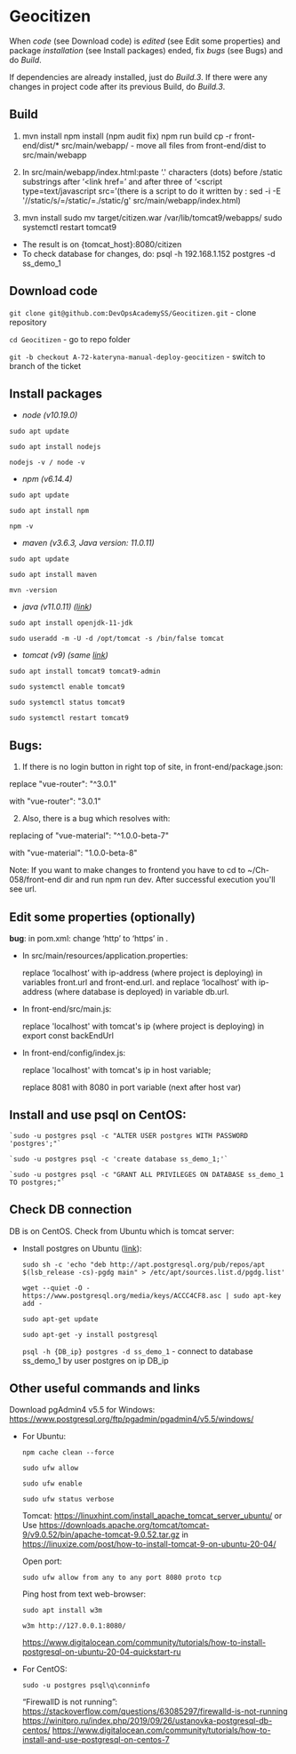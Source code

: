 # Geocitizen

When *code* (see Download code) is *edited* (see Edit some properties) and package *installation* (see Install packages) ended, fix *bugs* (see Bugs) and do *Build*.

If dependencies are already installed, just do *Build.3*.
If there were any changes in project code after its previous Build, do *Build.3*.

## Build

1. mvn install
npm install
(npm audit fix)
npm run build
cp -r front-end/dist/* src/main/webapp/ - move all files from front-end/dist to src/main/webapp

2. In src/main/webapp/index.html:paste ‘.' characters (dots) before /static substrings after ‘<link href=’ and after three of ‘<script type=text/javascript src=’(there is a script  to do it written by : sed -i -E '//static/s/=/static/=./static/g' src/main/webapp/index.html)

3. mvn install
sudo mv target/citizen.war /var/lib/tomcat9/webapps/
sudo systemctl restart tomcat9

- The result is on {tomcat_host}:8080/citizen
- To check database for changes, do:
    psql -h 192.168.1.152 postgres -d ss_demo_1

## Download code

`git clone git@github.com:DevOpsAcademySS/Geocitizen.git` - clone repository

`cd Geocitizen` - go to repo folder

`git -b checkout A-72-kateryna-manual-deploy-geocitizen` - switch to branch of the ticket

## Install packages

- *node (v10.19.0)*

`sudo apt update`

`sudo apt install nodejs`

`nodejs -v / node -v`

- *npm (v6.14.4)*

`sudo apt update`

`sudo apt install npm`

`npm -v`

- *maven (v3.6.3, Java version: 11.0.11)*

`sudo apt update`

`sudo apt install maven`

`mvn -version`

- *java (v11.0.11) ([link](https://linuxize.com/post/how-to-install-tomcat-9-on-ubuntu-20-04/))*

`sudo apt install openjdk-11-jdk`

`sudo useradd -m -U -d /opt/tomcat -s /bin/false tomcat`

- *tomcat (v9) (same [link](https://linuxize.com/post/how-to-install-tomcat-9-on-ubuntu-20-04/))*

`sudo apt install tomcat9 tomcat9-admin`

`sudo systemctl enable tomcat9`

`sudo systemctl status tomcat9`

`sudo systemctl restart tomcat9`

## Bugs:

1. If there is no login button in right top of site, in front-end/package.json:

replace "vue-router": "^3.0.1"

with "vue-router": "3.0.1"

2. Also, there is a bug which resolves with:

replacing of "vue-material": "^1.0.0-beta-7"

with "vue-material": "1.0.0-beta-8"

Note:
If you want to make changes to frontend you have to cd to ~/Ch-058/front-end dir and run npm run dev. After successful execution you'll see url.

## Edit some properties (optionally)

**bug**: in pom.xml: change ‘http’ to ‘https’ in <repositories><repository><url>.

- In src/main/resources/application.properties:

    replace ‘localhost’ with ip-address (where project is deploying) in variables front.url and front-end.url.
and replace ‘localhost’ with ip-address (where database is deployed) in variable db.url.

- In front-end/src/main.js:

    replace 'localhost' with tomcat's ip (where project is deploying) in export const backEndUrl

- In front-end/config/index.js:

    replace 'localhost' with tomcat's ip in host variable;

    replace 8081 with 8080 in port variable (next after host var)

## Install and use psql on CentOS: 

    `sudo -u postgres psql -c "ALTER USER postgres WITH PASSWORD 'postgres';"`
    
    `sudo -u postgres psql -c 'create database ss_demo_1;'`
    
    `sudo -u postgres psql -c "GRANT ALL PRIVILEGES ON DATABASE ss_demo_1 TO postgres;"`

## Check DB connection

DB is on CentOS. Check from Ubuntu which is tomcat server:

- Install postgres on Ubuntu ([link](https://www.postgresql.org/download/linux/ubuntu/)):
    
    `sudo sh -c 'echo "deb http://apt.postgresql.org/pub/repos/apt  $(lsb_release -cs)-pgdg main" > /etc/apt/sources.list.d/pgdg.list'`
    
    `wget --quiet -O - https://www.postgresql.org/media/keys/ACCC4CF8.asc | sudo apt-key add -`
    
    `sudo apt-get update`
    
    `sudo apt-get -y install postgresql`
    
    `psql -h {DB_ip} postgres -d ss_demo_1` - connect to database ss_demo_1 by user postgres on ip DB_ip
    
## Other useful commands and links

Download pgAdmin4 v5.5 for Windows: https://www.postgresql.org/ftp/pgadmin/pgadmin4/v5.5/windows/

- For Ubuntu:
    
    `npm cache clean --force`
    
    `sudo ufw allow`
    
    `sudo ufw enable`
    
    `sudo ufw status verbose`
    
    Tomcat: 
    https://linuxhint.com/install_apache_tomcat_server_ubuntu/
    or 
    Use https://downloads.apache.org/tomcat/tomcat-9/v9.0.52/bin/apache-tomcat-9.0.52.tar.gz in https://linuxize.com/post/how-to-install-tomcat-9-on-ubuntu-20-04/
    
    Open port:
    
    `sudo ufw allow from any to any port 8080 proto tcp`
    
    Ping host from text web-browser:
    
    `sudo apt install w3m`
    
    `w3m http://127.0.0.1:8080/`

    https://www.digitalocean.com/community/tutorials/how-to-install-postgresql-on-ubuntu-20-04-quickstart-ru

- For CentOS:
    
    `sudo -u postgres psql\q\conninfo`
    
    “FirewallD is not running”:  https://stackoverflow.com/questions/63085297/firewalld-is-not-running
    https://winitpro.ru/index.php/2019/09/26/ustanovka-postgresql-db-centos/
    https://www.digitalocean.com/community/tutorials/how-to-install-and-use-postgresql-on-centos-7
